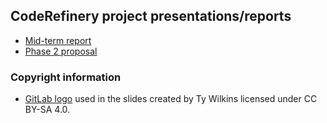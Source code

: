 

## CodeRefinery project presentations/reports

- [Mid-term report](http://cicero.xyz/v2/remark/github/coderefinery/report/master/mid-term.md/)
- [Phase 2 proposal](http://cicero.xyz/v2/remark/github/coderefinery/report/master/phase-2-proposal.md/)


### Copyright information

- [GitLab logo](https://about.gitlab.com/2015/07/03/our-new-logo/) used in the slides created by Ty Wilkins licensed under CC BY-SA 4.0.
